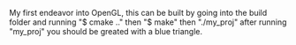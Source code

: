 My first endeavor into OpenGL, this can be built by going into the build folder and running "$ cmake .." then "$ make" then "./my_proj"
after running "my_proj" you should be greated with a blue triangle.
